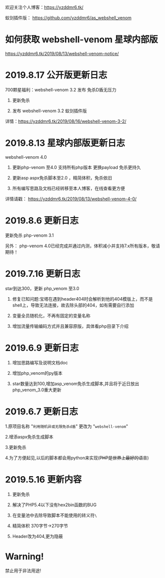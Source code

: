 欢迎关注个人博客：https://yzddmr6.tk/

蚁剑插件版： https://github.com/yzddmr6/as_webshell_venom

# 如何获取 webshell-venom 星球内部版

https://yzddmr6.tk/2019/08/13/webshell-venom-notice/


# 2019.8.17 公开版更新日志

700颗星福利：webshell-venom 3.2 发布 免杀D盾无压力

1. 更新免杀

2. 发布 webshell-venom 3.2 蚁剑插件版

详情：https://yzddmr6.tk/2019/08/16/webshell-venom-3-2/

# 2019.8.13 星球内部版更新日志

webshell-venom 4.0

1. 更新php-venom 至4.0 支持所有php版本 更换payload 免杀更持久 

2. 更新asp aspx免杀脚本至2.0 ，精简体积，免杀依旧

3. 所有编写思路及文档已经转移至本人博客，在线查看更方便


详情请戳： https://yzddmr6.tk/2019/08/13/webshell-venom-4-0/


# 2019.8.6 更新日志

更新免杀 php-venom 3.1
 
 另外：
 php-venom 4.0已经完成并通过内测，体积减小并支持7.x所有版本，敬请期待！


# 2019.7.16 更新日志

 star到达300，更新 php_venom 至3.0

1.	修复已知问题:宝塔在遇到header404时会解析到他的404模版上，而不是shell上，导致无法连接，故去除头部的404，如有需要自行添加

2.	变量全员随机化，不再有固定的变量名称

3.	增加流量传输编码方式并且兼容原版，具体看php目录下介绍




# 2019.6.9 更新日志

1. 增加思路编写及说明文档doc

2. 增加php_venom的py版本

3. star数量达到100,增加asp_venom免杀生成脚本,并且将于近日放出php_venom_3.0重大更新




# 2019.6.7 更新日志

1.原项目名称 "`利用随机异或无限免杀d盾`" 更改为 "`webshell-venom`"

2.增添aspx免杀生成脚本

3.更新免杀

4.为了方便起见,以后的脚本都会用python来实现(~~PHP是世界上最好的语言~~)



# 2019.5.16 更新内容

1.	更新免杀

2.	解决了PHP5.4以下没有hex2bin函数的BUG

3.  在变量池中去除导致脚本不能使用的转义符`\`

4.	精简体积 370字节->270字节

5.	Header改为404,更为隐蔽




# Warning!
禁止用于非法用途!


